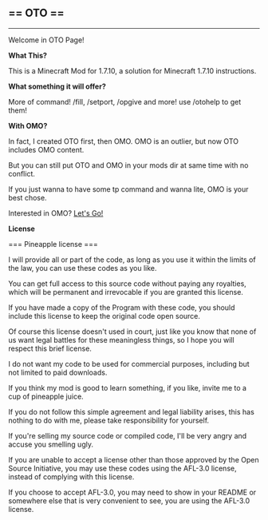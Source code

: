 == OTO ==
---
---
Welcome in OTO Page!

**What This?**

This is a Minecraft Mod for 1.7.10, a solution for Minecraft 1.7.10 instructions.

**What something it will offer?**

More of command! /fill, /setport, /opgive and more! use /otohelp to get them!

**With OMO?**

In fact, I created OTO first, then OMO. OMO is an outlier, but now OTO includes OMO content.

But you can still put OTO and OMO in your mods dir at same time with no conflict.

If you just wanna to have some tp command and wanna lite, OMO is your best chose.

Interested in OMO?  [Let's Go!](https://github.com/AmarokIce/OMO)

**License**

=== Pineapple license ===

I will provide all or part of the code, as long as you use it within the limits of the law, you can use these codes as you like.

You can get full access to this source code without paying any royalties, which will be permanent and irrevocable if you are granted this license.

If you have made a copy of the Program with these code, you should include this license to keep the original code open source.

Of course this license doesn't used in court, just like you know that none of us want legal battles for these meaningless things, so I hope you will respect this brief license.

I do not want my code to be used for commercial purposes, including but not limited to paid downloads.

If you think my mod is good to learn something, if you like, invite me to a cup of pineapple juice.

If you do not follow this simple agreement and legal liability arises, this has nothing to do with me, please take responsibility for yourself.

If you're selling my source code or compiled code, I'll be very angry and accuse you smelling ugly.


If you are unable to accept a license other than those approved by the Open Source Initiative, you may use these codes using the AFL-3.0 license, instead of complying with this license.

If you choose to accept AFL-3.0, you may need to show in your README or somewhere else that is very convenient to see, you are using the AFL-3.0 license.


